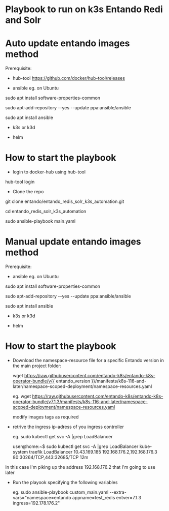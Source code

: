 # Playbook to run on k3s Entando Redi and Solr

# Auto update entando images method

Prerequisite:
- hub-tool
  https://github.com/docker/hub-tool/releases

- ansible
  eg. on Ubuntu
  
sudo apt install software-properties-common 

sudo apt-add-repository --yes --update ppa:ansible/ansible 

sudo apt install ansible

- k3s or k3d

- helm

# How to start the playbook

- login to docker-hub using hub-tool

hub-tool login

- Clone the repo

git clone entando/entando_redis_solr_k3s_automation.git

cd entando_redis_solr_k3s_automation

sudo ansible-playbook main.yaml

# Manual update entando images method

Prerequisite:

- ansible
  eg. on Ubuntu
  
sudo apt install software-properties-common 

sudo apt-add-repository --yes --update ppa:ansible/ansible 

sudo apt install ansible

- k3s or k3d

- helm
# How to start the playbook

- Download the namespace-resource file for a specific Entando version in the main project folder:

  wget https://raw.githubusercontent.com/entando-k8s/entando-k8s-operator-bundle/v{{ entando_version }}/manifests/k8s-116-and-later/namespace-scoped-deployment/namespace-resources.yaml
  
  eg.
  wget https://raw.githubusercontent.com/entando-k8s/entando-k8s-operator-bundle/v7.1.3/manifests/k8s-116-and-later/namespace-scoped-deployment/namespace-resources.yaml

  modify images tags as required
  
- retrive the ingress ip-adress of you ingress controller

  eg.
  sudo kubectl get svc -A |grep LoadBalancer

  user@home:~$ sudo kubectl get svc -A |grep LoadBalancer
kube-system   traefik  LoadBalancer   10.43.169.185   192.168.176.2,192.168.176.3   80:30264/TCP,443:32685/TCP 12m

In this case I'm piking up the address 192.168.176.2 that I'm going to use later

- Run the playook specifying the following variables

  eg.
  sudo ansible-playbook custom_main.yaml --extra-vars="namespace=entando appname=test_redis entver=7.1.3 ingress=192.178.176.2"
